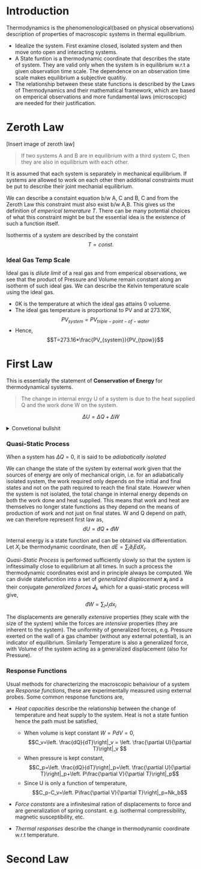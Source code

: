 # Introduction

Thermodynamics is the phenomenological(based on physical observations) description of properties of macroscopic systems in thermal equilibrium.

- Idealize the system. First examine closed, isolated system and then move onto open and interacting systems.
- A State funtion is a thermodynamic coordinate that describes the state of system. They are valid only when the system is in equilibrium w.r.t a given observation time scale. The dependence on an observation time scale makes equilibrium a subjective quatitiy.
- The relationship between these state functions is described by the Laws of Thermodynamics and their mathematical framework, which are based on emperical observations and more fundamental laws (microscopic) are needed for their justification.

# Zeroth Law

[Insert image of zeroth law]

> If two systems A and B are in equilibrium with a third system C, then they are also in equilibrium with each other.

It is assumed that each system is separately in mechanical equilibrium. If systems are allowed to work on each other then additional constraints must be put to describe their joint mechanial equilibrium.

We can describe a constaint equation b/w A, C and B, C and from the Zeroth Law this constraint must also exist b/w A,B. This gives us the definition of _emperical temerature_ *T*. There can be many potential choices of what this constraint might be but the essential idea is the existence of such a function itself.

Isotherms of a system are described by the constaint $$T = const.$$

### Ideal Gas Temp Scale 

Ideal gas is _dilute limit_ of a real gas and from emperical observations, we see that the product of Pressure and Volume remain constant along an isotherm of such ideal gas. We can describe the Kelvin temperature scale using the ideal gas. 
- 0K is the temperature at which the ideal gas attains 0 volueme.
- The ideal gas temperature is proportional to PV and at 273.16K, $$PV_{system}=PV_{triple-point-of-water}$$
- Hence, $$T=273.16*\frac{PV_{system}}{PV_{tpow}}$$

# First Law 
This is essentially the statement of **Conservation of Energy** for thermodynamical systems.
> The change in internal enrgy U of a system is due to the heat supplied Q and the work done W on the system.

$$\Delta U = \Delta Q + \Delta W$$

<details>
<summary>Convetional bullshit</summary>
The Work done $\Delta W$ is +ve when done <b><i>on the system</i></b>. Similarly the heat change $\Delta Q$ is heat supplied <i><b>to the system by a reservoir</b></i>.
</details>

### Quasi-Static Process
When a system has $\Delta Q=0$, it is said to be *adiabatically isolated*

We can change the state of the system by external work given that the sources of energy are only of mechanical origin, i.e. for an adiabatically isolated system, the work required only depends on the initial and final states and not on the path required to reach the final state. However when the system is not isolated, the total change in internal energy depends on both the work done and heat supplied. This means that work and heat are themselves no longer state functions as they depend on the means of production of work and not just on final states. W and Q depend on path, we can therefore represent first law as, $$dU=đQ+đW$$

Internal energy is a state function and can be obtained via differentiation. Let $X_i$ be thermodynamic coordinate, then $dE=\sum_{i} \partial_i E dX_i$.

*Quasi-Static Process* is performed sufficiently slowly so that the system is infitessimally close to equilibrium at all times. In such a process the thermodynamic coordinates exist and in principle always be computed. We can divide statefucntion into a set of *generalized displacement* **$x_i$** and a their conjugate  *generalized forces* **$J_i$**, which for a quasi-static process will give, $$đW=\sum_i J_i dx_i$$ 

The displacements are generally _extensive_ properties (they scale with the size of the system) while the forces are _intensive_ properties (they are inherent to the system). The uniformity of generalized forces, e.g. Pressure exerted on the wall of a gas chamber (without any external potential), is an indicator of equilibrium. Similarly Temperature is also a generalized force, with Volume of the system acting as a generalized displacement (also for Pressure).

### Response Functions
Usual methods for charecterizing the macroscopic behaiviour of a system are _Response functions_, these are experimentally measured using external probes. Some common response functions are, 

* *Heat capacities* describe the relationship between the change of temperature and heat supply to the system. Heat is not a state funtion hence the path must be satisfied,
	- When volume is kept constant $W=PdV=0$, $$C_v=\left. \frac{dQ}{dT}\right|_v = \left. \frac{\partial U}{\partial T}\right|_v $$
	- When pressure is kept constant, $$C_p=\left. \frac{dQ}{dT}\right|_p=\left. \frac{\partial U}{\partial T}\right|_p+\left. P\frac{\partial V}{\partial T}\right|_p$$
	- Since U is only a function of temperature, $$C_p-C_v=\left. P\frac{\partial V}{\partial T}\right|_p=Nk_b$$

* *Force constants* are a infinitesimal ration of displacements to force and are generalization of spring constant. e.g. isothermal compressibility, magnetic susceptibility, etc.
* *Thermal responses* describe the change in thermodynamic coordinate w.r.t temperature. 

# Second Law


















